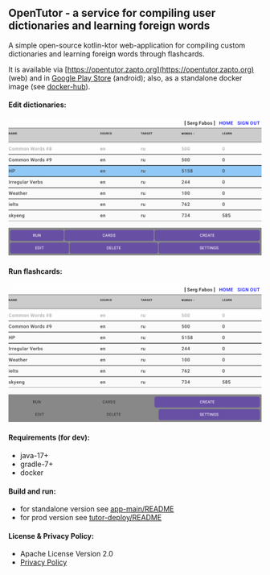 ## OpenTutor - a service for compiling user dictionaries and learning foreign words

A simple open-source kotlin-ktor web-application for compiling custom dictionaries and learning foreign words through
flashcards.

It is available via [https://opentutor.zapto.org](https://opentutor.zapto.org) (web)
and in [Google Play Store](https://play.google.com/store/apps/details?id=com.github.sszuev.flashcards.android)
(android);
also, as a standalone docker image
(see [docker-hub](https://hub.docker.com/repository/docker/sszuev/open-tutor-standalone/)).

#### Edit dictionaries:

![edit dictionary](./flashcards-edit.gif)

#### Run flashcards:

![run flashcards](./flashcards-run.gif)

#### Requirements (for dev):

- java-17+
- gradle-7+
- docker

#### Build and run:

- for standalone version see [app-main/README](./app-main/README.md)
- for prod version see [tutor-deploy/README](./tutor-deploy/README.md)

#### License & Privacy Policy:

- Apache License Version 2.0
- [Privacy Policy](https://crowdproj.github.io/opentutor/privacy.html)
